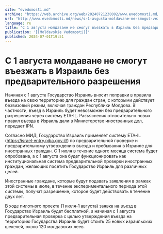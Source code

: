 ```yaml
---
site: "evedomosti.md"
archive: "https://web.archive.org/web/20240721230002/www.evedomosti.md/news/s-1-avgusta-moldavane-ne-smogut-vezzhat-v-izrail-bez-predvar"
url: "http://www.evedomosti.md/news/s-1-avgusta-moldavane-ne-smogut-vezzhat-v-izrail-bez-predvar"
language: ru
title: "С 1 августа молдаване не смогут въезжать в Израиль без предварительного разрешения"
publication: '[[Moldavskie Vedomosti]]'
published: 2024-07-01T19:51
---
```


# С 1 августа молдаване не смогут въезжать в Израиль без предварительного разрешения

Начиная с 1 августа Государство Израиль вносит поправки в правила въезда на свою территорию для граждан стран, с которыми действует безвизовый режим, включая граждан Республики Молдова. В частности, въезд в Израиль будет невозможен без предварительного разрешения через систему ETA-IL. Разъяснения относительно новых правил въезда в Израиль дали в Министерстве иностранных дел, передает IPN.

Согласно МИД, Государство Израиль применяет систему ЕТА-IL (https://israel-entry.piba.gov.il/) по предварительной проверке и предварительному утверждению въезда и пребывания в Израиле для иностранных граждан. С 1 июля в течение одного месяца система будет опробована, а с 1 августа она будет функционировать как институциональная система предварительной проверки иностранных граждан, желающих посетить Государство Израиль для различных целей.

Иностранные граждане, которые будут подавать заявления в рамках этой системы в июле, в течение экспериментального периода этой системы, получат разрешение, которое будет действовать в течение двух лет.

В ходе пилотного проекта (1 июля-1 августа) заявка на въезд в Государство Израиль будет бесплатной, а начиная с 1 августа предварительная проверка с целью утверждения въезда на территорию Государства Израиль будет стоить 25 новых израильских шекелей, около 120 молдавских леев.